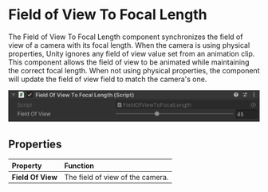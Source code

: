 # Field of View To Focal Length

The Field of View To Focal Length component synchronizes the field of view of a camera with its focal length. When the camera is using physical properties, Unity ignores any field of view value set from an animation clip. This component allows the field of view to be animated while  maintaining the correct focal length. When not using physical properties, the component will update the field of view field to match the camera's one.

![Field of View To Focal Length Controls](images/ref-component-field-of-view-to-focal-length.png)

## Properties

| **Property** | **Function** |
|:---|:---|
| **Field Of View** | The field of view of the camera. |